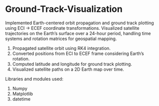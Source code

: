 # Ground-Track-Visualization

Implemented Earth-centered orbit propagation and ground track plotting using ECI → ECEF coordinate transformations. 
Visualized satellite trajectories on the Earth’s surface over a 24-hour period, handling time systems and rotation matrices for geospatial mapping.

1. Propagated satellite orbit using RK4 integration.
2. Converted positions from ECI to ECEF frame considering Earth’s rotation.
3. Computed latitude and longitude for ground track plotting.
4. Visualized satellite paths on a 2D Earth map over time.

Libraries and modules used:
1. Numpy
2. Matplotlib
3. datetime
